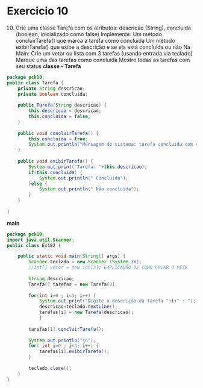 # Exercicio 10 


10) Crie uma classe Tarefa com os atributos: descricao (String), concluida (boolean, inicializado como false)
Implemente:
  Um método concluirTarefa() que marca a tarefa como concluída
  Um método exibirTarefa() que exibe a descrição e se ela está concluída ou não
Na Main:
  Crie um vetor ou lista com 3 tarefas (usando entrada via teclado)
  Marque uma das tarefas como concluída
  Mostre todas as tarefas com seu status
**classe - Tarefa**
```.java
package pck10;
public class Tarefa {
	private String descricao;
	private boolean concluida;
	
	public Tarefa(String descricao) {
		this.descricao = descricao;
		this.concluida = false;
	}
	
	public void concluirTarefa() {
		this.concluida = true;
		System.out.println("Mensagem do sistema: tarefa concluida com sucesso !!");
	}
	
	public void exibirTarefa() {
		System.out.print("Tarefa: "+this.descricao);
		if(this.concluida) {
			System.out.println(" Concluida");
		}else {
			System.out.println(" Não concluida");
		}
	}
	
}

```

**main**
```.java
package pck10;
import java.util.Scanner;
public class Ex102 {

	public static void main(String[] args) {
		Scanner teclado = new Scanner (System.in);
		//int[] vetor = new int[3]; EXPLICAÇÃO DE COMO CRIAR O VETR
		
		String descricao;
		Tarefa[] tarefas = new Tarefa[3];
		
		for(int i=0 ; i<3; i++) {
			System.out.print("Digite a descrição da tarefa "+i+" : ");
			descricao=teclado.nextLine();
			tarefas[i] = new Tarefa(descricao); 
			}
		
		tarefas[1].concluirTarefa();
		
		System.out.println("\n");
		for( int i=0 ; i<3; i++) {
			tarefas[i].exibirTarefa();
		}
		
		teclado.close();		
	}
}

```
